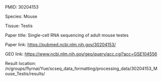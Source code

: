 PMID: 30204153

Species: Mouse

Tissue: Testis

Paper title: Single-cell RNA sequencing of adult mouse testes

Paper link: https://pubmed.ncbi.nlm.nih.gov/30204153/

GEO link: https://www.ncbi.nlm.nih.gov/geo/query/acc.cgi?acc=GSE104556

Result location: /n/groups/flyrnai/Yue/scseq_data_formatting/processing_data/30204153_Mouse_Testis/results/

